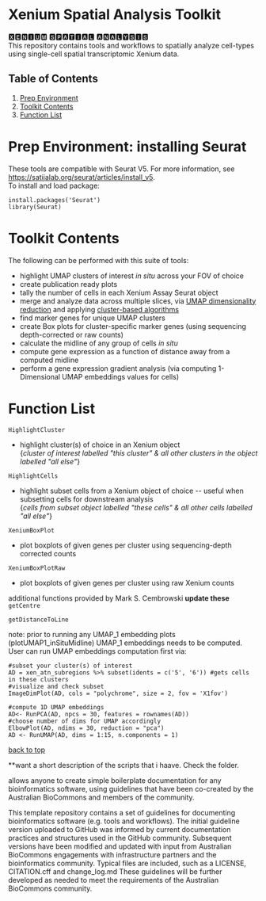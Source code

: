 # Xenium Spatial Analysis Toolkit  
🆇🅴🅽🅸🆄🅼 🆂🅿🅰🆃🅸🅰🅻 🅰🅽🅰🅻🆈🆂🅸🆂   
This repository contains tools and workflows to spatially analyze cell-types using single-cell spatial transcriptomic Xenium data.   

## Table of Contents
1. [Prep Environment](#prep-environment-installing-seurat)
2. [Toolkit Contents](#toolkit-contents)
3. [Function List](#function-list)
   
# Prep Environment: installing Seurat
These tools are compatible with Seurat V5. For more information, see https://satijalab.org/seurat/articles/install_v5.   
To install and load package:
```
install.packages('Seurat')
library(Seurat)
```
# Toolkit Contents
The following can be performed with this suite of tools:  
* highlight UMAP clusters of interest _in situ_ across your FOV of choice
* create publication ready plots
* tally the number of cells in each Xenium Assay Seurat object
* merge and analyze data across multiple slices, via [UMAP dimensionality reduction](https://www.nature.com/articles/nbt.4314) and applying [cluster-based algorithms](https://www.tandfonline.com/doi/full/10.1080/15476286.2020.1728961)
* find marker genes for unique UMAP clusters
* create Box plots for cluster-specific marker genes (using sequencing depth-corrected or raw counts)
* calculate the midline of any group of cells _in situ_
* compute gene expression as a function of distance away from a computed midline
* perform a gene expression gradient analysis (via computing 1-Dimensional UMAP embeddings values for cells)

# Function List
`HighlightCluster`
* highlight cluster(s) of choice in an Xenium object  
{_cluster of interest labelled "this cluster" & all other clusters in the object labelled "all else"_}

`HighlightCells`
* highlight subset cells from a Xenium object of choice  -- useful when subsetting cells for downstream analysis  
{_cells from subset object labelled "these cells" & all other cells labelled "all else"_}

`XeniumBoxPlot`
* plot boxplots of given genes per cluster using sequencing-depth corrected counts  
  
`XeniumBoxPlotRaw`
* plot boxplots of given genes per cluster using raw Xenium counts  

additional functions provided by Mark S. Cembrowski  **update these**  
`getCentre`

`getDistanceToLine`


note: prior to running any UMAP_1 embedding plots (plotUMAP1_inSituMidline) UMAP_1 embeddings needs to be computed.
User can run UMAP embeddings computation first via:
```
#subset your cluster(s) of interest
AD = xen_atn_subregions %>% subset(idents = c('5', '6')) #gets cells in these clusters
#visualize and check subset
ImageDimPlot(AD, cols = "polychrome", size = 2, fov = 'X1fov') 

#compute 1D UMAP embeddings
AD<- RunPCA(AD, npcs = 30, features = rownames(AD))
#choose number of dims for UMAP accordingly
ElbowPlot(AD, ndims = 30, reduction = "pca")
AD <- RunUMAP(AD, dims = 1:15, n.components = 1)
```
[back to top](#top)

**want a short description of the scripts that i haave. Check the folder.

allows anyone to create simple boilerplate documentation for any bioinformatics software, using guidelines that have been co-created by the Australian BioCommons and members of the community.

This template repository contains a set of guidelines for documenting bioinformatics software (e.g. tools and workflows).
The initial guideline version uploaded to GitHub was informed by current documentation practices and structures used in the GitHub community.
Subsequent versions have been modified and updated with input from Australian BioCommons engagements with infrastructure partners and the bioinformatics community.
Typical files are included, such as a LICENSE, CITATION.cff and change_log.md
These guidelines will be further developed as needed to meet the requirements of the Australian BioCommons community.


